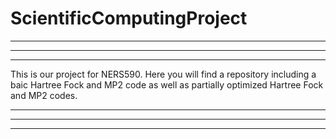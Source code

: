 # ScientificComputingProject
*****************************************************
*****************************************************
*****************************************************

This is our project for NERS590.  Here you will find a repository including a baic Hartree Fock and MP2 code as well as partially optimized Hartree Fock and MP2 codes.

*****************************************************
*****************************************************
*****************************************************


